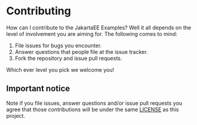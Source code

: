# Contributing

How can I contribute to the JakartaEE Examples? Well it all depends on the 
level of involvement you are aiming for. The following comes to mind:

1. File issues for bugs you encounter.
2. Answer questions that people file at the issue tracker.
3. Fork the repository and issue pull requests.

Which ever level you pick we welcome you!

## Important notice

Note if you file issues, answer questions and/or issue pull requests you agree
that those contributions will be under the same [LICENSE](LICENSE) as this
project.
